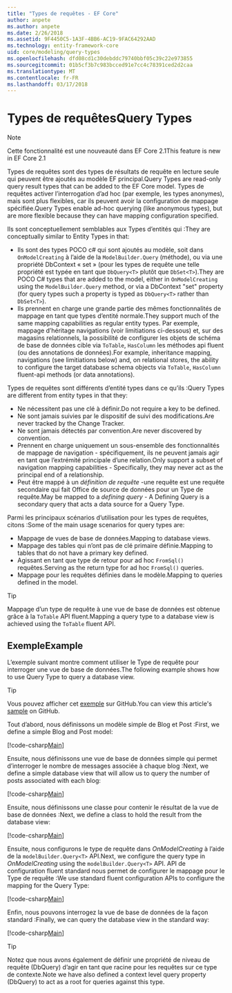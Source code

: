 ```yaml
---
title: "Types de requêtes - EF Core"
author: anpete
ms.author: anpete
ms.date: 2/26/2018
ms.assetid: 9F4450C5-1A3F-4BB6-AC19-9FAC64292AAD
ms.technology: entity-framework-core
uid: core/modeling/query-types
ms.openlocfilehash: dfd08cd1c30debddc79740bbf05c39c22e973855
ms.sourcegitcommit: 01b5cf3b7c983bcced91e7cc4c78391ced2d2caa
ms.translationtype: MT
ms.contentlocale: fr-FR
ms.lasthandoff: 03/17/2018
---
```

# <a name="query-types"></a><span data-ttu-id="ea28b-102">Types de requêtes</span><span class="sxs-lookup"><span data-stu-id="ea28b-102">Query Types</span></span>
> [!NOTE]
> <span data-ttu-id="ea28b-103">Cette fonctionnalité est une nouveauté dans EF Core 2.1</span><span class="sxs-lookup"><span data-stu-id="ea28b-103">This feature is new in EF Core 2.1</span></span>

<span data-ttu-id="ea28b-104">Types de requêtes sont des types de résultats de requête en lecture seule qui peuvent être ajoutés au modèle EF principal.</span><span class="sxs-lookup"><span data-stu-id="ea28b-104">Query Types are read-only query result types that can be added to the EF Core model.</span></span> <span data-ttu-id="ea28b-105">Types de requêtes activer l’interrogation d’ad hoc (par exemple, les types anonymes), mais sont plus flexibles, car ils peuvent avoir la configuration de mappage spécifiée.</span><span class="sxs-lookup"><span data-stu-id="ea28b-105">Query Types enable ad-hoc querying (like anonymous types), but are more flexible because they can have mapping configuration specified.</span></span>

<span data-ttu-id="ea28b-106">Ils sont conceptuellement semblables aux Types d’entités qui :</span><span class="sxs-lookup"><span data-stu-id="ea28b-106">They are conceptually similar to Entity Types in that:</span></span>

- <span data-ttu-id="ea28b-107">Ils sont des types POCO c# qui sont ajoutés au modèle, soit dans ```OnModelCreating``` à l’aide de la ```ModelBuilder.Query``` (méthode), ou via une propriété DbContext « set » (pour les types de requête une telle propriété est typée en tant que ```DbQuery<T>``` plutôt que ```DbSet<T>```).</span><span class="sxs-lookup"><span data-stu-id="ea28b-107">They are POCO C# types that are added to the model, either in ```OnModelCreating``` using the ```ModelBuilder.Query``` method, or via a DbContext "set" property (for query types such a property is typed as ```DbQuery<T>``` rather than ```DbSet<T>```).</span></span>
- <span data-ttu-id="ea28b-108">Ils prennent en charge une grande partie des mêmes fonctionnalités de mappage en tant que types d’entité normale.</span><span class="sxs-lookup"><span data-stu-id="ea28b-108">They support much of the same mapping capabilities as regular entity types.</span></span> <span data-ttu-id="ea28b-109">Par exemple, mappage d’héritage navigations (voir limitiations ci-dessous) et, sur des magasins relationnels, la possibilité de configurer les objets de schéma de base de données cible via ```ToTable```, ```HasColumn``` les méthodes api fluent (ou des annotations de données).</span><span class="sxs-lookup"><span data-stu-id="ea28b-109">For example, inheritance mapping, navigations (see limitiations below) and, on relational stores, the ability to configure the target database schema objects via ```ToTable```, ```HasColumn``` fluent-api methods (or data annotations).</span></span>

<span data-ttu-id="ea28b-110">Types de requêtes sont différents d’entité types dans ce qu’ils :</span><span class="sxs-lookup"><span data-stu-id="ea28b-110">Query Types are different from entity types in that they:</span></span>

- <span data-ttu-id="ea28b-111">Ne nécessitent pas une clé à définir.</span><span class="sxs-lookup"><span data-stu-id="ea28b-111">Do not require a key to be defined.</span></span>
- <span data-ttu-id="ea28b-112">Ne sont jamais suivies par le dispositif de suivi des modifications.</span><span class="sxs-lookup"><span data-stu-id="ea28b-112">Are never tracked by the Change Tracker.</span></span>
- <span data-ttu-id="ea28b-113">Ne sont jamais détectés par convention.</span><span class="sxs-lookup"><span data-stu-id="ea28b-113">Are never discovered by convention.</span></span>
- <span data-ttu-id="ea28b-114">Prennent en charge uniquement un sous-ensemble des fonctionnalités de mappage de navigation - spécifiquement, ils ne peuvent jamais agir en tant que l’extrémité principale d’une relation.</span><span class="sxs-lookup"><span data-stu-id="ea28b-114">Only support a subset of navigation mapping capabilities - Specifically, they may never act as the principal end of a relationship.</span></span>
- <span data-ttu-id="ea28b-115">Peut être mappé à un _définition de requête_ -une requête est une requête secondaire qui fait Office de source de données pour un Type de requête.</span><span class="sxs-lookup"><span data-stu-id="ea28b-115">May be mapped to a _defining query_ - A Defining Query is a secondary query that acts a data source for a Query Type.</span></span>

<span data-ttu-id="ea28b-116">Parmi les principaux scénarios d’utilisation pour les types de requêtes, citons :</span><span class="sxs-lookup"><span data-stu-id="ea28b-116">Some of the main usage scenarios for query types are:</span></span>

- <span data-ttu-id="ea28b-117">Mappage de vues de base de données.</span><span class="sxs-lookup"><span data-stu-id="ea28b-117">Mapping to database views.</span></span>
- <span data-ttu-id="ea28b-118">Mappage des tables qui n’ont pas de clé primaire définie.</span><span class="sxs-lookup"><span data-stu-id="ea28b-118">Mapping to tables that do not have a primary key defined.</span></span>
- <span data-ttu-id="ea28b-119">Agissant en tant que type de retour pour ad hoc ```FromSql()``` requêtes.</span><span class="sxs-lookup"><span data-stu-id="ea28b-119">Serving as the return type for ad hoc ```FromSql()``` queries.</span></span>
- <span data-ttu-id="ea28b-120">Mappage pour les requêtes définies dans le modèle.</span><span class="sxs-lookup"><span data-stu-id="ea28b-120">Mapping to queries defined in the model.</span></span>

> [!TIP]
> <span data-ttu-id="ea28b-121">Mappage d’un type de requête à une vue de base de données est obtenue grâce à la ```ToTable``` API fluent.</span><span class="sxs-lookup"><span data-stu-id="ea28b-121">Mapping a query type to a database view is achieved using the ```ToTable``` fluent API.</span></span>

## <a name="example"></a><span data-ttu-id="ea28b-122">Exemple</span><span class="sxs-lookup"><span data-stu-id="ea28b-122">Example</span></span>

<span data-ttu-id="ea28b-123">L’exemple suivant montre comment utiliser le Type de requête pour interroger une vue de base de données.</span><span class="sxs-lookup"><span data-stu-id="ea28b-123">The following example shows how to use Query Type to query a database view.</span></span>

> [!TIP]
> <span data-ttu-id="ea28b-124">Vous pouvez afficher cet [exemple](https://github.com/aspnet/EntityFrameworkCore/tree/dev/samples/QueryTypes) sur GitHub.</span><span class="sxs-lookup"><span data-stu-id="ea28b-124">You can view this article's [sample](https://github.com/aspnet/EntityFrameworkCore/tree/dev/samples/QueryTypes) on GitHub.</span></span>

<span data-ttu-id="ea28b-125">Tout d’abord, nous définissons un modèle simple de Blog et Post :</span><span class="sxs-lookup"><span data-stu-id="ea28b-125">First, we define a simple Blog and Post model:</span></span>

[!code-csharp[Main](../../../efcore-dev/samples/QueryTypes/Program.cs#Entities)]

<span data-ttu-id="ea28b-126">Ensuite, nous définissons une vue de base de données simple qui permet d’interroger le nombre de messages associée à chaque blog :</span><span class="sxs-lookup"><span data-stu-id="ea28b-126">Next, we define a simple database view that will allow us to query the number of posts associated with each blog:</span></span>

[!code-csharp[Main](../../../efcore-dev/samples/QueryTypes/Program.cs#View)]

<span data-ttu-id="ea28b-127">Ensuite, nous définissons une classe pour contenir le résultat de la vue de base de données :</span><span class="sxs-lookup"><span data-stu-id="ea28b-127">Next, we define a class to hold the result from the database view:</span></span>

[!code-csharp[Main](../../../efcore-dev/samples/QueryTypes/Program.cs#QueryType)]

<span data-ttu-id="ea28b-128">Ensuite, nous configurons le type de requête dans _OnModelCreating_ à l’aide de la ```modelBuilder.Query<T>``` API.</span><span class="sxs-lookup"><span data-stu-id="ea28b-128">Next, we configure the query type in _OnModelCreating_ using the ```modelBuilder.Query<T>``` API.</span></span>
<span data-ttu-id="ea28b-129">API de configuration fluent standard nous permet de configurer le mappage pour le Type de requête :</span><span class="sxs-lookup"><span data-stu-id="ea28b-129">We use standard fluent configuration APIs to configure the mapping for the Query Type:</span></span>

[!code-csharp[Main](../../../efcore-dev/samples/QueryTypes/Program.cs#Configuration)]

<span data-ttu-id="ea28b-130">Enfin, nous pouvons interrogez la vue de base de données de la façon standard :</span><span class="sxs-lookup"><span data-stu-id="ea28b-130">Finally, we can query the database view in the standard way:</span></span>

[!code-csharp[Main](../../../efcore-dev/samples/QueryTypes/Program.cs#Query)]

> [!TIP]
> <span data-ttu-id="ea28b-131">Notez que nous avons également de définir une propriété de niveau de requête (DbQuery) d’agir en tant que racine pour les requêtes sur ce type de contexte.</span><span class="sxs-lookup"><span data-stu-id="ea28b-131">Note we have also defined a context level query property (DbQuery) to act as a root for queries against this type.</span></span>
